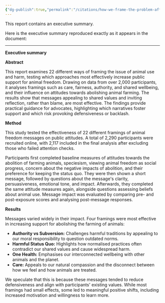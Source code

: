 ```yaml
---
{"dg-publish":true,"permalink":"/citations/how-we-frame-the-problem-affects-public-support-for-animal-freedom-animal-think-tank/","created":"2025-10-23T17:42:46.075+01:00","updated":"2025-10-23T17:42:46.076+01:00"}
---
```



This report contains an executive summary.

Here is the executive summary reproduced exactly as it appears in the document:

***

**Executive summary**

**Abstract**

This report examines 22 different ways of framing the issue of animal use and harm, testing which approaches most effectively increase public support for animal freedom. Drawing on data from over 2,000 participants, it analyses framings such as care, fairness, authority, and shared wellbeing, and their influence on attitudes towards abolishing animal farming. The results show that messages appealing to shared values and inviting reflection, rather than blame, are most effective. The findings provide practical guidance for advocates, highlighting which narratives foster support and which risk provoking defensiveness or backlash.

**Method**

This study tested the effectiveness of 22 different framings of animal freedom messages on public attitudes. A total of 2,290 participants were recruited online, with 2,117 included in the final analysis after excluding those who failed attention checks.

Participants first completed baseline measures of attitudes towards the abolition of farming animals, speciesism, viewing animal freedom as social progress, concern about the negative impacts of abolition, and their preference for keeping the status quo. They were then shown a short message, followed by questions about the message's clarity, persuasiveness, emotional tone, and impact. Afterwards, they completed the same attitude measures again, alongside questions assessing beliefs about animal use. Message impact was evaluated by comparing pre- and post-exposure scores and analysing post-message responses.

**Results**

Messages varied widely in their impact. Four framings were most effective in increasing support for abolishing the farming of animals:

*   **Authority vs Subversion:** Challenges harmful traditions by appealing to our moral responsibility to question outdated norms.
*   **Harmful Status Quo:** Highlights how normalised practices often contradict our shared values and cause widespread harm.
*   **One Health:** Emphasises our interconnected wellbeing with other animals and the planet.
*   **Care:** Appeals to our natural compassion and the disconnect between how we feel and how animals are treated.

We speculate that this is because these messages tended to reduce defensiveness and align with participants' existing values. While most framings had small effects, some led to meaningful positive shifts, including increased motivation and willingness to learn more.
